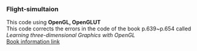 ### Flight-simultaion

This code using **OpenGL, OpenGLUT**  
This code corrects the errors in the code of the book p.639~p.654 called _Learning_ _three-dimensional_ _Graphics_ _with_ _OpenGL_  
[Book information link](http://www.hanbit.co.kr/store/books/look.php?p_code=B1779572378)